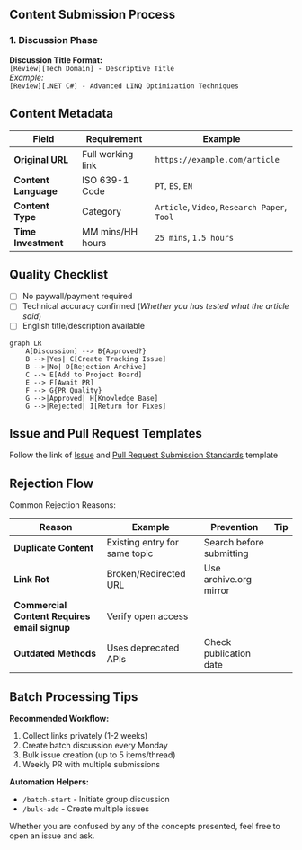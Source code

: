 ## Content Submission Process

### 1. Discussion Phase

**Discussion Title Format:**  
`[Review][Tech Domain] - Descriptive Title`  
*Example:*  
`[Review][.NET C#] - Advanced LINQ Optimization Techniques`

## Content Metadata
| Field | Requirement | Example |
|-------|-------------|---------|
| **Original URL** | Full working link | `https://example.com/article` |
| **Content Language** | ISO 639-1 Code | `PT`, `ES`, `EN` |
| **Content Type** | Category | `Article`, `Video`, `Research Paper`, `Tool` |
| **Time Investment** | MM mins/HH hours | `25 mins`, `1.5 hours` |

## Quality Checklist
- [ ] No paywall/payment required
- [ ] Technical accuracy confirmed (*Whether you has tested what the article said*)
- [ ] English title/description available

```mermaid
graph LR
    A[Discussion] --> B{Approved?}
    B -->|Yes| C[Create Tracking Issue]
    B -->|No| D[Rejection Archive]
    C --> E[Add to Project Board]
    E --> F[Await PR]
    F --> G{PR Quality}
    G -->|Approved| H[Knowledge Base]
    G -->|Rejected| I[Return for Fixes]
```

## Issue and Pull Request Templates
Follow the link of [Issue](/docs/Issue%20template.md) and [Pull Request Submission Standards](/docs/PR%20Submission%20Standards.md) template

## Rejection Flow
Common Rejection Reasons:

|Reason|Example|Prevention|Tip|
|------|-------|----------|---|
|**Duplicate Content**|Existing entry for same topic|Search before submitting|
|**Link Rot**|Broken/Redirected URL	|Use archive.org mirror|
|**Commercial Content	Requires email signup**|Verify open access|
|**Outdated Methods**|Uses deprecated APIs|Check publication date|


## Batch Processing Tips
**Recommended Workflow:**
1. Collect links privately (1-2 weeks)
2. Create batch discussion every Monday
3. Bulk issue creation (up to 5 items/thread)
4. Weekly PR with multiple submissions

**Automation Helpers:**
- `/batch-start` - Initiate group discussion
- `/bulk-add` - Create multiple issues

Whether you are confused by any of the concepts presented, feel free to open an issue and ask.